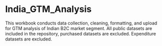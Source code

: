 # India_GTM_Analysis
This workbook conducts data collection, cleaning, formatting, and upload for GTM analysis of Indian B2C market segment. All public datasets are included in the repository, purchased datasets are excluded. Expenditure datasets are excluded.
